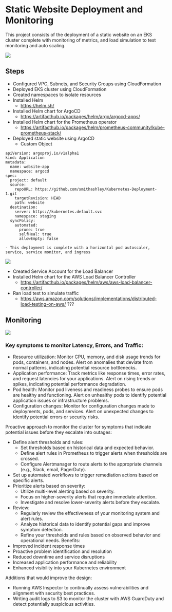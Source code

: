 # Static Website Deployment and Monitoring 
This project consists of the deployment of a static website on an EKS cluster complete with monitoring of metrics, and load simulation to test monitoring and auto scaling. 

![](https://github.com/smithashley/Tea-Store/blob/main/embedded_images/website.PNG)

## Steps
- Configured VPC, Subnets, and Security Groups using CloudFormation
- Deployed EKS cluster using CloudFormation
- Created namespaces to isolate resources
- Installed Helm
    - https://helm.sh/ 
- Installed Helm chart for ArgoCD 
    - https://artifacthub.io/packages/helm/argo/argocd-apps/
- Installed Helm chart for the Prometheus operator
    -  https://artifacthub.io/packages/helm/prometheus-community/kube-prometheus-stack/
- Deployed static website using ArgoCD
  - Custom Object
 
```
apiVersion: argoproj.io/v1alpha1
kind: Application
metadata:
  name: website-app
  namespace: argocd
spec:
  project: default
  source:
    repoURL: https://github.com/smithashley/Kubernetes-Deployment-1.git
    targetRevision: HEAD
    path: website
  destination:
    server: https://kubernetes.default.svc
    namespace: staging
  syncPolicy:
    automated:
      prune: true
      selfHeal: true
      allowEmpty: false     
```

    - This deployment is complete with a horizontal pod autoscaler, service, service monitor, and ingress
![](https://github.com/smithashley/Kubernetes-Deployment-1/blob/main/embedded_images/argo-app.PNG)
    
- Created Service Account for the Load Balancer
- Installed Helm chart for the AWS Load Balancer Controller
    - https://artifacthub.io/packages/helm/aws/aws-load-balancer-controller/ 
- Ran load test to simulate traffic
    - https://aws.amazon.com/solutions/implementations/distributed-load-testing-on-aws/ ???

## Monitoring
![](https://github.com/smithashley/Retail-Store-UI-Deployment/blob/main/embedded_images/grafana.png)

### Key symptoms to monitor Latency, Errors, and Traffic:
- Resource utilization: Monitor CPU, memory, and disk usage trends for pods, containers, and nodes. Alert on anomalies that deviate from normal patterns, indicating potential resource bottlenecks.
- Application performance: Track metrics like response times, error rates, and request latencies for your applications. Alert on rising trends or spikes, indicating potential performance degradation.
- Pod health: Monitor pod liveness and readiness probes to ensure pods are healthy and functioning. Alert on unhealthy pods to identify potential application issues or infrastructure problems.
- Configuration changes: Monitor for configuration changes made to deployments, pods, and services. Alert on unexpected changes to identify potential errors or security risks.

Proactive approach to monitor the cluster for symptoms that indicate potential issues before they escalate into outages:
- Define alert thresholds and rules:
    - Set thresholds based on historical data and expected behavior.
    - Define alert rules in Prometheus to trigger alerts when thresholds are crossed.
    - Configure Alertmanager to route alerts to the appropriate channels (e.g., Slack, email, PagerDuty).
- Set up automated workflows to trigger remediation actions based on specific alerts.
- Prioritize alerts based on severity:
    - Utilize multi-level alerting based on severity.
    - Focus on higher-severity alerts that require immediate attention.
    - Investigate and resolve lower-severity alerts before they escalate.
- Review:
    - Regularly review the effectiveness of your monitoring system and alert rules.
    - Analyze historical data to identify potential gaps and improve symptom detection.
    - Refine your thresholds and rules based on observed behavior and operational needs.
Benefits:
- Improved incident response times
- Proactive problem identification and resolution
- Reduced downtime and service disruptions
- Increased application performance and reliability
- Enhanced visibility into your Kubernetes environment

Additions that would improve the design:
- Running AWS Inspector to continually assess vulnerabilities and alignment with security best practices.
- Writing audit logs to S3 to monitor the cluster with AWS GuardDuty and detect potentially suspicious activities.
